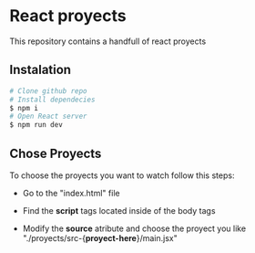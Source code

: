 # React proyects

This repository contains a handfull of react proyects

## Instalation

```bash
# Clone github repo
# Install dependecies
$ npm i
# Open React server
$ npm run dev
```

## Chose Proyects

To choose the proyects you want to watch follow this steps:

- Go to the "index.html" file

* Find the **script** tags located inside of the body tags

- Modify the **source** atribute and choose the proyect you like "./proyects/src-{**proyect-here**}/main.jsx"
